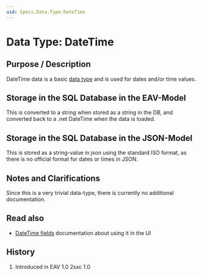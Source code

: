 ```yaml
---
uid: Specs.Data.Type.DateTime
---
```

# Data Type: DateTime

## Purpose / Description
DateTime data is a basic [data type](xref:Specs.Data.Type.Overview) and is used for dates and/or time values.  

## Storage in the SQL Database in the EAV-Model
This is converted to a string when stored as a string in the DB, and converted back to a .net DateTime when the data is loaded. 

## Storage in the SQL Database in the JSON-Model
This is stored as a string-value in json using the standard ISO format, as there is no official format for dates or times in JSON.

## Notes and Clarifications
Since this is a very trivial data-type, there is currently no additional documentation. 

## Read also

* [DateTime fields](xref:Specs.Data.Inputs.Boolean) documentation about using it in the UI

## History
1. Introduced in EAV 1.0 2sxc 1.0